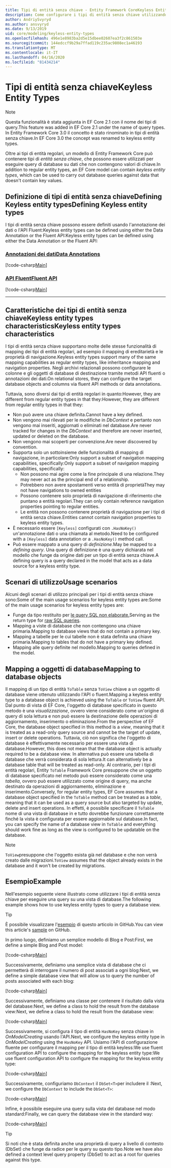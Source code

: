 ```yaml
---
title: Tipi di entità senza chiave - Entity Framework CoreKeyless Entity Types - EF Core
description: Come configurare i tipi di entità senza chiave utilizzando Entity Framework CoreHow to configure keyless entity types using Entity Framework Core
author: AndriySvyryd
ms.author: ansvyryd
ms.date: 9/13/2019
uid: core/modeling/keyless-entity-types
ms.openlocfilehash: 496e1e8983ba2d5e15dbee02607ea3f2c861503e
ms.sourcegitcommit: 144edccf9b29a7ffad119c235ac9808ec1a46193
ms.translationtype: MT
ms.contentlocale: it-IT
ms.lasthandoff: 04/16/2020
ms.locfileid: "81434214"
---
```

# <a name="keyless-entity-types"></a><span data-ttu-id="9162d-103">Tipi di entità senza chiave</span><span class="sxs-lookup"><span data-stu-id="9162d-103">Keyless Entity Types</span></span>

> [!NOTE]
> <span data-ttu-id="9162d-104">Questa funzionalità è stata aggiunta in EF Core 2.1 con il nome dei tipi di query.</span><span class="sxs-lookup"><span data-stu-id="9162d-104">This feature was added in EF Core 2.1 under the name of query types.</span></span> <span data-ttu-id="9162d-105">In Entity Framework Core 3.0 il concetto è stato rinominato in tipi di entità senza chiave.</span><span class="sxs-lookup"><span data-stu-id="9162d-105">In EF Core 3.0 the concept was renamed to keyless entity types.</span></span>

<span data-ttu-id="9162d-106">Oltre ai tipi di entità regolari, un modello di Entity Framework Core può contenere tipi di _entità senza chiave_, che possono essere utilizzati per eseguire query di database su dati che non contengono valori di chiave.</span><span class="sxs-lookup"><span data-stu-id="9162d-106">In addition to regular entity types, an EF Core model can contain _keyless entity types_, which can be used to carry out database queries against data that doesn't contain key values.</span></span>

## <a name="defining-keyless-entity-types"></a><span data-ttu-id="9162d-107">Definizione di tipi di entità senza chiaveDefining Keyless entity types</span><span class="sxs-lookup"><span data-stu-id="9162d-107">Defining Keyless entity types</span></span>

<span data-ttu-id="9162d-108">I tipi di entità senza chiave possono essere definiti usando l'annotazione dei dati o l'API Fluent:Keyless entity types can be defined using either the Data Annotation or the Fluent API:</span><span class="sxs-lookup"><span data-stu-id="9162d-108">Keyless entity types can be defined using either the Data Annotation or the Fluent API:</span></span>

### <a name="data-annotations"></a>[<span data-ttu-id="9162d-109">Annotazioni dei dati</span><span class="sxs-lookup"><span data-stu-id="9162d-109">Data Annotations</span></span>](#tab/data-annotations)

[!code-csharp[Main](../../../samples/core/Modeling/DataAnnotations/Keyless.cs?Name=Keyless&highlight=1)]

### <a name="fluent-api"></a>[<span data-ttu-id="9162d-110">API Fluent</span><span class="sxs-lookup"><span data-stu-id="9162d-110">Fluent API</span></span>](#tab/fluent-api)

[!code-csharp[Main](../../../samples/core/Modeling/FluentAPI/Keyless.cs?Name=Keyless&highlight=4)]

***

## <a name="keyless-entity-types-characteristics"></a><span data-ttu-id="9162d-111">Caratteristiche dei tipi di entità senza chiaveKeyless entity types characteristics</span><span class="sxs-lookup"><span data-stu-id="9162d-111">Keyless entity types characteristics</span></span>

<span data-ttu-id="9162d-112">I tipi di entità senza chiave supportano molte delle stesse funzionalità di mapping dei tipi di entità regolari, ad esempio il mapping di ereditarietà e le proprietà di navigazione.</span><span class="sxs-lookup"><span data-stu-id="9162d-112">Keyless entity types support many of the same mapping capabilities as regular entity types, like inheritance mapping and navigation properties.</span></span> <span data-ttu-id="9162d-113">Negli archivi relazionali possono configurare le colonne e gli oggetti di database di destinazione tramite metodi API fluenti o annotazioni dei dati.</span><span class="sxs-lookup"><span data-stu-id="9162d-113">On relational stores, they can configure the target database objects and columns via fluent API methods or data annotations.</span></span>

<span data-ttu-id="9162d-114">Tuttavia, sono diversi dai tipi di entità regolari in quanto:However, they are different from regular entity types in that they:</span><span class="sxs-lookup"><span data-stu-id="9162d-114">However, they are different from regular entity types in that they:</span></span>

- <span data-ttu-id="9162d-115">Non può avere una chiave definita.</span><span class="sxs-lookup"><span data-stu-id="9162d-115">Cannot have a key defined.</span></span>
- <span data-ttu-id="9162d-116">Non vengono mai rilevati per le modifiche in _DbContext_ e pertanto non vengono mai inseriti, aggiornati o eliminati nel database.</span><span class="sxs-lookup"><span data-stu-id="9162d-116">Are never tracked for changes in the _DbContext_ and therefore are never inserted, updated or deleted on the database.</span></span>
- <span data-ttu-id="9162d-117">Non vengono mai scoperti per convenzione.</span><span class="sxs-lookup"><span data-stu-id="9162d-117">Are never discovered by convention.</span></span>
- <span data-ttu-id="9162d-118">Supporta solo un sottoinsieme delle funzionalità di mapping di navigazione, in particolare:Only support a subset of navigation mapping capabilities, specifically:</span><span class="sxs-lookup"><span data-stu-id="9162d-118">Only support a subset of navigation mapping capabilities, specifically:</span></span>
  - <span data-ttu-id="9162d-119">Non possono mai agire come la fine principale di una relazione.</span><span class="sxs-lookup"><span data-stu-id="9162d-119">They may never act as the principal end of a relationship.</span></span>
  - <span data-ttu-id="9162d-120">Potrebbero non avere spostamenti verso entità di proprietà</span><span class="sxs-lookup"><span data-stu-id="9162d-120">They may not have navigations to owned entities</span></span>
  - <span data-ttu-id="9162d-121">Possono contenere solo proprietà di navigazione di riferimento che puntano a entità regolari.</span><span class="sxs-lookup"><span data-stu-id="9162d-121">They can only contain reference navigation properties pointing to regular entities.</span></span>
  - <span data-ttu-id="9162d-122">Le entità non possono contenere proprietà di navigazione per i tipi di entità senza chiave.</span><span class="sxs-lookup"><span data-stu-id="9162d-122">Entities cannot contain navigation properties to keyless entity types.</span></span>
- <span data-ttu-id="9162d-123">È necessario essere `[Keyless]` configurati con `.HasNoKey()` un'annotazione dati o una chiamata al metodo.</span><span class="sxs-lookup"><span data-stu-id="9162d-123">Need to be configured with a `[Keyless]` data annotation or a `.HasNoKey()` method call.</span></span>
- <span data-ttu-id="9162d-124">Può essere mappato a una query di _definizione._</span><span class="sxs-lookup"><span data-stu-id="9162d-124">May be mapped to a _defining query_.</span></span> <span data-ttu-id="9162d-125">Una query di definizione è una query dichiarata nel modello che funge da origine dati per un tipo di entità senza chiave.</span><span class="sxs-lookup"><span data-stu-id="9162d-125">A defining query is a query declared in the model that acts as a data source for a keyless entity type.</span></span>

## <a name="usage-scenarios"></a><span data-ttu-id="9162d-126">Scenari di utilizzo</span><span class="sxs-lookup"><span data-stu-id="9162d-126">Usage scenarios</span></span>

<span data-ttu-id="9162d-127">Alcuni degli scenari di utilizzo principali per i tipi di entità senza chiave sono:Some of the main usage scenarios for keyless entity types are:</span><span class="sxs-lookup"><span data-stu-id="9162d-127">Some of the main usage scenarios for keyless entity types are:</span></span>

- <span data-ttu-id="9162d-128">Funge da tipo restituito per [le query SQL non elaborate.](xref:core/querying/raw-sql)</span><span class="sxs-lookup"><span data-stu-id="9162d-128">Serving as the return type for [raw SQL queries](xref:core/querying/raw-sql).</span></span>
- <span data-ttu-id="9162d-129">Mapping a viste di database che non contengono una chiave primaria.</span><span class="sxs-lookup"><span data-stu-id="9162d-129">Mapping to database views that do not contain a primary key.</span></span>
- <span data-ttu-id="9162d-130">Mapping a tabelle per le cui tabelle non è stata definita una chiave primaria.</span><span class="sxs-lookup"><span data-stu-id="9162d-130">Mapping to tables that do not have a primary key defined.</span></span>
- <span data-ttu-id="9162d-131">Mapping alle query definite nel modello.</span><span class="sxs-lookup"><span data-stu-id="9162d-131">Mapping to queries defined in the model.</span></span>

## <a name="mapping-to-database-objects"></a><span data-ttu-id="9162d-132">Mapping a oggetti di database</span><span class="sxs-lookup"><span data-stu-id="9162d-132">Mapping to database objects</span></span>

<span data-ttu-id="9162d-133">Il mapping di un tipo di entità `ToTable` senza `ToView` chiave a un oggetto di database viene ottenuto utilizzando l'API o fluent.</span><span class="sxs-lookup"><span data-stu-id="9162d-133">Mapping a keyless entity type to a database object is achieved using the `ToTable` or `ToView` fluent API.</span></span> <span data-ttu-id="9162d-134">Dal punto di vista di EF Core, l'oggetto di database specificato in questo metodo è una _visualizzazione_, ovvero viene considerato come un'origine di query di sola lettura e non può essere la destinazione delle operazioni di aggiornamento, inserimento o eliminazione.</span><span class="sxs-lookup"><span data-stu-id="9162d-134">From the perspective of EF Core, the database object specified in this method is a _view_, meaning that it is treated as a read-only query source and cannot be the target of update, insert or delete operations.</span></span> <span data-ttu-id="9162d-135">Tuttavia, ciò non significa che l'oggetto di database è effettivamente necessario per essere una vista di database.</span><span class="sxs-lookup"><span data-stu-id="9162d-135">However, this does not mean that the database object is actually required to be a database view.</span></span> <span data-ttu-id="9162d-136">In alternativa può essere una tabella di database che verrà considerata di sola lettura.</span><span class="sxs-lookup"><span data-stu-id="9162d-136">It can alternatively be a database table that will be treated as read-only.</span></span> <span data-ttu-id="9162d-137">Al contrario, per i tipi di entità regolari, Entity `ToTable` Framework Core presuppone che un oggetto di database specificato nel metodo può essere considerato come una _tabella_, ovvero può essere utilizzato come origine di query, ma anche destinato da operazioni di aggiornamento, eliminazione e inserimento.</span><span class="sxs-lookup"><span data-stu-id="9162d-137">Conversely, for regular entity types, EF Core assumes that a database object specified in the `ToTable` method can be treated as a _table_, meaning that it can be used as a query source but also targeted by update, delete and insert operations.</span></span> <span data-ttu-id="9162d-138">In effetti, è possibile specificare il `ToTable` nome di una vista di database in e tutto dovrebbe funzionare correttamente finché la vista è configurata per essere aggiornabile sul database.</span><span class="sxs-lookup"><span data-stu-id="9162d-138">In fact, you can specify the name of a database view in `ToTable` and everything should work fine as long as the view is configured to be updatable on the database.</span></span>

> [!NOTE]
> <span data-ttu-id="9162d-139">`ToView`presuppone che l'oggetto esista già nel database e che non verrà creato dalle migrazioni.</span><span class="sxs-lookup"><span data-stu-id="9162d-139">`ToView` assumes that the object already exists in the database and it won't be created by migrations.</span></span>

## <a name="example"></a><span data-ttu-id="9162d-140">Esempio</span><span class="sxs-lookup"><span data-stu-id="9162d-140">Example</span></span>

<span data-ttu-id="9162d-141">Nell'esempio seguente viene illustrato come utilizzare i tipi di entità senza chiave per eseguire una query su una vista di database.</span><span class="sxs-lookup"><span data-stu-id="9162d-141">The following example shows how to use keyless entity types to query a database view.</span></span>

> [!TIP]
> <span data-ttu-id="9162d-142">È possibile visualizzare l'[esempio](https://github.com/dotnet/EntityFramework.Docs/tree/master/samples/core/KeylessEntityTypes) di questo articolo in GitHub.</span><span class="sxs-lookup"><span data-stu-id="9162d-142">You can view this article's [sample](https://github.com/dotnet/EntityFramework.Docs/tree/master/samples/core/KeylessEntityTypes) on GitHub.</span></span>

<span data-ttu-id="9162d-143">In primo luogo, definiamo un semplice modello di Blog e Post:</span><span class="sxs-lookup"><span data-stu-id="9162d-143">First, we define a simple Blog and Post model:</span></span>

[!code-csharp[Main](../../../samples/core/KeylessEntityTypes/Program.cs#Entities)]

<span data-ttu-id="9162d-144">Successivamente, definiamo una semplice vista di database che ci permetterà di interrogare il numero di post associati a ogni blog:</span><span class="sxs-lookup"><span data-stu-id="9162d-144">Next, we define a simple database view that will allow us to query the number of posts associated with each blog:</span></span>

[!code-csharp[Main](../../../samples/core/KeylessEntityTypes/Program.cs#View)]

<span data-ttu-id="9162d-145">Successivamente, definiamo una classe per contenere il risultato dalla vista del database:Next, we define a class to hold the result from the database view:</span><span class="sxs-lookup"><span data-stu-id="9162d-145">Next, we define a class to hold the result from the database view:</span></span>

[!code-csharp[Main](../../../samples/core/KeylessEntityTypes/Program.cs#KeylessEntityType)]

<span data-ttu-id="9162d-146">Successivamente, si configura il tipo di entità `HasNoKey` senza chiave in _OnModelCreating_ usando l'API.</span><span class="sxs-lookup"><span data-stu-id="9162d-146">Next, we configure the keyless entity type in _OnModelCreating_ using the `HasNoKey` API.</span></span>
<span data-ttu-id="9162d-147">Usiamo l'API di configurazione fluente per configurare il mapping per il tipo di entità keyless:We use fluent configuration API to configure the mapping for the keyless entity type:</span><span class="sxs-lookup"><span data-stu-id="9162d-147">We use fluent configuration API to configure the mapping for the keyless entity type:</span></span>

[!code-csharp[Main](../../../samples/core/KeylessEntityTypes/Program.cs#Configuration)]

<span data-ttu-id="9162d-148">Successivamente, configuriamo `DbContext` il `DbSet<T>`per includere il :</span><span class="sxs-lookup"><span data-stu-id="9162d-148">Next, we configure the `DbContext` to include the `DbSet<T>`:</span></span>

[!code-csharp[Main](../../../samples/core/KeylessEntityTypes/Program.cs#DbSet)]

<span data-ttu-id="9162d-149">Infine, è possibile eseguire una query sulla vista del database nel modo standard:</span><span class="sxs-lookup"><span data-stu-id="9162d-149">Finally, we can query the database view in the standard way:</span></span>

[!code-csharp[Main](../../../samples/core/KeylessEntityTypes/Program.cs#Query)]

> [!TIP]
> <span data-ttu-id="9162d-150">Si noti che è stata definita anche una proprietà di query a livello di contesto (DbSet) che funge da radice per le query su questo tipo.</span><span class="sxs-lookup"><span data-stu-id="9162d-150">Note we have also defined a context level query property (DbSet) to act as a root for queries against this type.</span></span>
